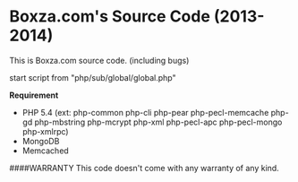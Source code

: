 # Boxza.com's Source Code (2013-2014)

This is Boxza.com source code. (including bugs)

start script from "php/sub/global/global.php"

**Requirement**
- PHP 5.4 (ext: php-common php-cli php-pear php-pecl-memcache php-gd php-mbstring php-mcrypt php-xml php-pecl-apc php-pecl-mongo php-xmlrpc)
- MongoDB
- Memcached


####WARRANTY
This code doesn't come with any warranty of any kind.
